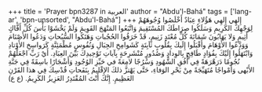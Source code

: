 +++
title = 'Prayer bpn3287 in العربية'
author = "Abdu'l-Bahá"
tags = ['lang-ar', 'bpn-unsorted', "Abdu'l-Bahá"]
+++
إِلهِي إِلهِي هَؤُلاءِ عِبَادٌ أَخْلَصُوا وُجُوهَهُمْ لِوَجْهِكَ الكَرِيمِ وَسَلَكُوا صِرَاطَكَ المُسْتَقِيمَ وَاتَّبَعُوا المَنْهَجَ القَوِيمَ وَلَمْ يَخْشَوْا بَأْسَ كُلِّ أَفَّاكٍ أَثِيمٍ وَلا يَهَابُونَ شَمَاتَةَ كُلِّ مُعْتَدٍ زَنِيمٍ، قَدْ خَرَقُوا الحُجُباتِ وَهَتَكُوا السُّبُحاتِ وَدَعُوا الأَصْنَامَ وَوَدَّعُوا الأَوْهَامَ وأَقْبَلُوا إِلَيكَ بِقُلُوبٍ ثاَبِتَةٍ كَشَوامِخِ الجِبَالِ وَنُفُوسٍ مُطْمَئِنَّةٍ كَرَواسِخِ الأَوْتادِ وَابْتَهَلُوا إِلَيْكَ بِفُؤادٍ طَافِحٍ بِالوِدادِ وَصُدُورٍ مُنْشَرِحَةٍ بِآياتِ تَوْحِيدِكَ بَيْنَ العِبَادِ. أَيْ رَبِّ اجْعَلْهُمْ نُجُومًا دَرَهْرَهَةً فِي أُفُقِ الشُّهُودِ وَسُرُجًا لامِعَةً في حَيِّزِ الوُجُودِ وَأَشْجَارًا باسِقَةً فِي جَنَّةِ الأَبْهى وَأَمْواجًا مُتَهَيِّجَةً مِنْ بَحْرِ الوَفاءِ، حَتَّى يَهْتزَّ ذلكَ الإِقْليمُ بِنَفَحاتِ قُدْسِكَ فِي هذا القَرْنِ العَظِيمِ. إِنَّكَ أَنْتَ المُقْتَدِرُ العَزِيزُ الكَرِيمُ. (ع ع)
